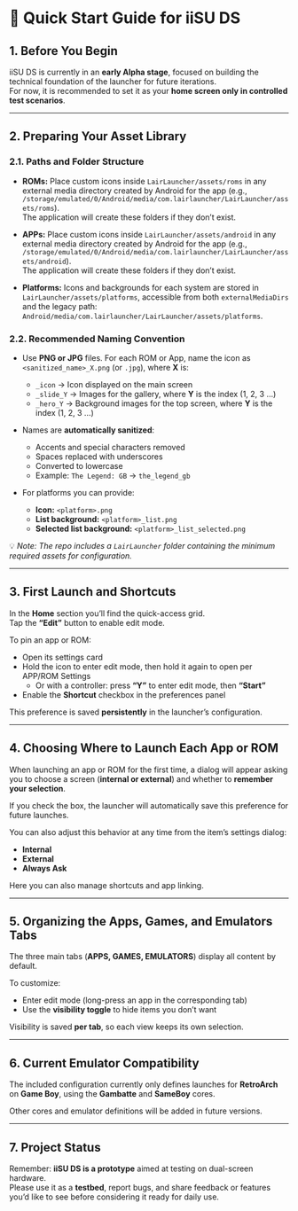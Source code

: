 # 🚀 Quick Start Guide for iiSU DS

## 1. Before You Begin
iiSU DS is currently in an **early Alpha stage**, focused on building the technical foundation of the launcher for future iterations.  
For now, it is recommended to set it as your **home screen only in controlled test scenarios**.

---

## 2. Preparing Your Asset Library

### 2.1. Paths and Folder Structure
- **ROMs:** Place custom icons inside `LairLauncher/assets/roms` in any external media directory created by Android for the app (e.g.,  
  `/storage/emulated/0/Android/media/com.lairlauncher/LairLauncher/assets/roms`).  
  The application will create these folders if they don’t exist.  

- **APPs:** Place custom icons inside `LairLauncher/assets/android` in any external media directory created by Android for the app (e.g.,  
  `/storage/emulated/0/Android/media/com.lairlauncher/LairLauncher/assets/android`).  
  The application will create these folders if they don’t exist.  

- **Platforms:** Icons and backgrounds for each system are stored in `LairLauncher/assets/platforms`, accessible from both `externalMediaDirs` and the legacy path:  
  `Android/media/com.lairlauncher/LairLauncher/assets/platforms`.

### 2.2. Recommended Naming Convention
- Use **PNG or JPG** files. For each ROM or App, name the icon as `<sanitized_name>_X.png` (or `.jpg`), where **X** is:
  - `_icon` → Icon displayed on the main screen  
  - `_slide_Y` → Images for the gallery, where **Y** is the index (1, 2, 3 …)  
  - `_hero_Y` → Background images for the top screen, where **Y** is the index (1, 2, 3 …)  

- Names are **automatically sanitized**:
  - Accents and special characters removed  
  - Spaces replaced with underscores  
  - Converted to lowercase  
  - Example: `The Legend: GB` → `the_legend_gb`  

- For platforms you can provide:
  - **Icon:** `<platform>.png`  
  - **List background:** `<platform>_list.png`  
  - **Selected list background:** `<platform>_list_selected.png`  

💡 *Note: The repo includes a `LairLauncher` folder containing the minimum required assets for configuration.*

---

## 3. First Launch and Shortcuts
In the **Home** section you’ll find the quick-access grid.  
Tap the **“Edit”** button to enable edit mode.  

To pin an app or ROM:
- Open its settings card  
- Hold the icon to enter edit mode, then hold it again to open per APP/ROM Settings
  - Or with a controller: press **“Y”** to enter edit mode, then **“Start”**  
- Enable the **Shortcut** checkbox in the preferences panel  

This preference is saved **persistently** in the launcher’s configuration.

---

## 4. Choosing Where to Launch Each App or ROM
When launching an app or ROM for the first time, a dialog will appear asking you to choose a screen (**internal or external**) and whether to **remember your selection**.  

If you check the box, the launcher will automatically save this preference for future launches.  

You can also adjust this behavior at any time from the item’s settings dialog:
- **Internal**  
- **External**  
- **Always Ask**  

Here you can also manage shortcuts and app linking.

---

## 5. Organizing the Apps, Games, and Emulators Tabs
The three main tabs (**APPS, GAMES, EMULATORS**) display all content by default.  

To customize:
- Enter edit mode (long-press an app in the corresponding tab)  
- Use the **visibility toggle** to hide items you don’t want  

Visibility is saved **per tab**, so each view keeps its own selection.

---

## 6. Current Emulator Compatibility
The included configuration currently only defines launches for **RetroArch** on **Game Boy**, using the **Gambatte** and **SameBoy** cores.  

Other cores and emulator definitions will be added in future versions.

---

## 7. Project Status
Remember: **iiSU DS is a prototype** aimed at testing on dual-screen hardware.  
Please use it as a **testbed**, report bugs, and share feedback or features you’d like to see before considering it ready for daily use.
